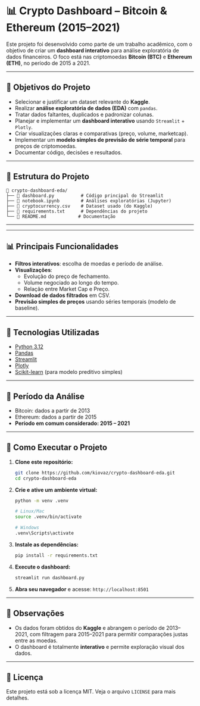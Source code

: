 # 📊 Crypto Dashboard – Bitcoin & Ethereum (2015–2021)

Este projeto foi desenvolvido como parte de um trabalho acadêmico, com o objetivo de criar um **dashboard interativo** para análise exploratória de dados financeiros. O foco está nas criptomoedas **Bitcoin (BTC)** e **Ethereum (ETH)**, no período de 2015 a 2021.

---

## 🚀 Objetivos do Projeto
- Selecionar e justificar um dataset relevante do **Kaggle**.
- Realizar **análise exploratória de dados (EDA)** com `pandas`.
- Tratar dados faltantes, duplicados e padronizar colunas.
- Planejar e implementar um **dashboard interativo** usando `Streamlit` + `Plotly`.
- Criar visualizações claras e comparativas (preço, volume, marketcap).
- Implementar um **modelo simples de previsão de série temporal** para preços de criptomoedas.
- Documentar código, decisões e resultados.

---

## 📂 Estrutura do Projeto

```
📁 crypto-dashboard-eda/
├── 📄 dashboard.py          # Código principal do Streamlit
├── 📄 notebook.ipynb        # Análises exploratórias (Jupyter)
├── 📄 cryptocurrency.csv    # Dataset usado (do Kaggle)
├── 📄 requirements.txt      # Dependências do projeto
└── 📄 README.md            # Documentação
```

---

---

## 📊 Principais Funcionalidades

- **Filtros interativos**: escolha de moedas e período de análise.
- **Visualizações**:
  - Evolução do preço de fechamento.
  - Volume negociado ao longo do tempo.
  - Relação entre Market Cap e Preço.
- **Download de dados filtrados** em CSV.
- **Previsão simples de preços** usando séries temporais (modelo de baseline).

---

## 🔧 Tecnologias Utilizadas

- [Python 3.12](https://www.python.org/)
- [Pandas](https://pandas.pydata.org/)
- [Streamlit](https://streamlit.io/)
- [Plotly](https://plotly.com/python/)
- [Scikit-learn](https://scikit-learn.org/) (para modelo preditivo simples)

---

## 📅 Período da Análise

- Bitcoin: dados a partir de 2013
- Ethereum: dados a partir de 2015
- **Período em comum considerado: 2015 – 2021**

---

## 📖 Como Executar o Projeto

1. **Clone este repositório:**
   ```bash
   git clone https://github.com/kiovaz/crypto-dashboard-eda.git
   cd crypto-dashboard-eda
   ```

2. **Crie e ative um ambiente virtual:**
   ```bash
   python -m venv .venv
   
   # Linux/Mac
   source .venv/bin/activate
   
   # Windows
   .venv\Scripts\activate
   ```

3. **Instale as dependências:**
   ```bash
   pip install -r requirements.txt
   ```

4. **Execute o dashboard:**
   ```bash
   streamlit run dashboard.py
   ```

5. **Abra seu navegador** e acesse: `http://localhost:8501`

---

## 📌 Observações

- Os dados foram obtidos do **Kaggle** e abrangem o período de 2013–2021, com filtragem para 2015–2021 para permitir comparações justas entre as moedas.
- O dashboard é totalmente **interativo** e permite exploração visual dos dados.

---

## 📄 Licença

Este projeto está sob a licença MIT. Veja o arquivo `LICENSE` para mais detalhes.